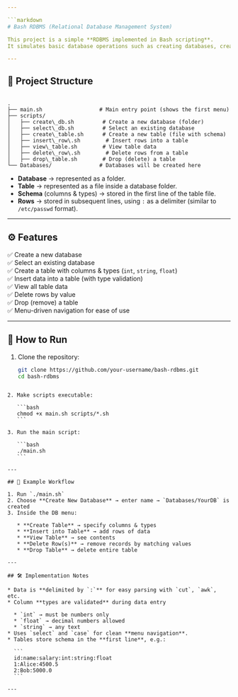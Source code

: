 ```yaml
---

```markdown
# Bash RDBMS (Relational Database Management System)

This project is a simple **RDBMS implemented in Bash scripting**.  
It simulates basic database operations such as creating databases, creating tables, inserting data, viewing data, deleting rows, and dropping tables — all through a command-line menu system.

---
```


## 📂 Project Structure

```

.
├── main.sh                  # Main entry point (shows the first menu)
├── scripts/
│   ├── create\_db.sh         # Create a new database (folder)
│   ├── select\_db.sh         # Select an existing database
│   ├── create\_table.sh      # Create a new table (file with schema)
│   ├── insert\_row\.sh        # Insert rows into a table
│   ├── view\_table.sh        # View table data
│   ├── delete\_row\.sh        # Delete rows from a table
│   ├── drop\_table.sh        # Drop (delete) a table
└── Databases/               # Databases will be created here

````

- **Database** → represented as a folder.  
- **Table** → represented as a file inside a database folder.  
- **Schema** (columns & types) → stored in the first line of the table file.  
- **Rows** → stored in subsequent lines, using `:` as a delimiter (similar to `/etc/passwd` format).  

---

## ⚙️ Features

✅ Create a new database  
✅ Select an existing database  
✅ Create a table with columns & types (`int`, `string`, `float`)  
✅ Insert data into a table (with type validation)  
✅ View all table data  
✅ Delete rows by value  
✅ Drop (remove) a table  
✅ Menu-driven navigation for ease of use  

---

## 🚀 How to Run

1. Clone the repository:
   ```bash
   git clone https://github.com/your-username/bash-rdbms.git
   cd bash-rdbms
````

2. Make scripts executable:

   ```bash
   chmod +x main.sh scripts/*.sh
   ```

3. Run the main script:

   ```bash
   ./main.sh
   ```

---

## 📖 Example Workflow

1. Run `./main.sh`
2. Choose **Create New Database** → enter name → `Databases/YourDB` is created
3. Inside the DB menu:

   * **Create Table** → specify columns & types
   * **Insert into Table** → add rows of data
   * **View Table** → see contents
   * **Delete Row(s)** → remove records by matching values
   * **Drop Table** → delete entire table

---

## 🛠️ Implementation Notes

* Data is **delimited by `:`** for easy parsing with `cut`, `awk`, etc.
* Column **types are validated** during data entry

  * `int` → must be numbers only
  * `float` → decimal numbers allowed
  * `string` → any text
* Uses `select` and `case` for clean **menu navigation**.
* Tables store schema in the **first line**, e.g.:

  ```
  id:name:salary:int:string:float
  1:Alice:4500.5
  2:Bob:5000.0
  ```

---
